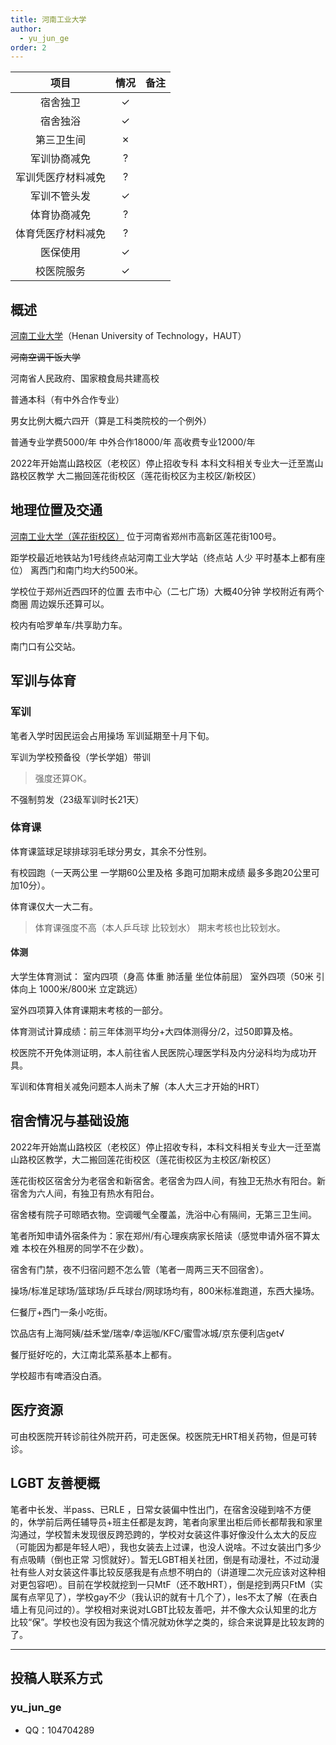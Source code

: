 ```yaml
---
title: 河南工业大学
author:
  - yu_jun_ge
order: 2
---
```


|        项目        | 情况 |     备注     |
| :----------------: | :--: | :----------: |
|      宿舍独卫      |  ✓   |    |
|      宿舍独浴      |  ✓   |              |
|     第三卫生间     |  ✗   |              |
|    军训协商减免    |  ?   |              |
| 军训凭医疗材料减免 |  ?   |              |
|    军训不管头发    |   ✓  |  |
|    体育协商减免    |  ?   |              |
| 体育凭医疗材料减免 |  ?   |              |
|      医保使用      |  ✓   |              |
|     校医院服务     |  ✓   |              |

## 概述

[河南工业大学](https://www.haut.edu.cn/)（Henan University of Technology，HAUT）

~~河南空调干饭大学~~

河南省人民政府、国家粮食局共建高校

普通本科（有中外合作专业）

男女比例大概六四开（算是工科类院校的一个例外）

普通专业学费5000/年 中外合作18000/年 高收费专业12000/年

2022年开始嵩山路校区（老校区）停止招收专科 本科文科相关专业大一迁至嵩山路校区教学 大二搬回莲花街校区（莲花街校区为主校区/新校区）

## 地理位置及交通

[河南工业大学（莲花街校区）](https://amap.com/place/B0173082JT) 位于河南省郑州市高新区莲花街100号。

距学校最近地铁站为1号线终点站河南工业大学站（终点站 人少 平时基本上都有座位） 离西门和南门均大约500米。

学校位于郑州近西四环的位置 去市中心（二七广场）大概40分钟 学校附近有两个商圈 周边娱乐还算可以。

校内有哈罗单车/共享助力车。

南门口有公交站。

## 军训与体育

### 军训

笔者入学时因民运会占用操场 军训延期至十月下旬。

军训为学校预备役（学长学姐）带训

> 强度还算OK。

不强制剪发（23级军训时长21天）

### 体育课

体育课篮球足球排球羽毛球分男女，其余不分性别。

有校园跑（一天两公里 一学期60公里及格 多跑可加期末成绩 最多多跑20公里可加10分）。

体育课仅大一大二有。

> 体育课强度不高（本人乒乓球 比较划水） 期末考核也比较划水。

#### 体测

大学生体育测试：
室内四项（身高 体重 肺活量 坐位体前屈）
室外四项（50米 引体向上 1000米/800米  立定跳远）

室外四项算入体育课期末考核的一部分。

体育测试计算成绩：前三年体测平均分+大四体测得分/2，过50即算及格。

校医院不开免体测证明，本人前往省人民医院心理医学科及内分泌科均为成功开具。

军训和体育相关减免问题本人尚未了解（本人大三才开始的HRT）

## 宿舍情况与基础设施

2022年开始嵩山路校区（老校区）停止招收专科，本科文科相关专业大一迁至嵩山路校区教学，大二搬回莲花街校区（莲花街校区为主校区/新校区）

莲花街校区宿舍分为老宿舍和新宿舍。老宿舍为四人间，有独卫无热水有阳台。新宿舍为六人间，有独卫有热水有阳台。

宿舍楼有院子可晾晒衣物。空调暖气全覆盖，洗浴中心有隔间，无第三卫生间。

笔者所知申请外宿条件为：家在郑州/有心理疾病家长陪读（感觉申请外宿不算太难 本校在外租房的同学不在少数）。

宿舍有门禁，夜不归宿问题不怎么管（笔者一周两三天不回宿舍）。

操场/标准足球场/篮球场/乒乓球台/网球场均有，800米标准跑道，东西大操场。

仨餐厅+西门一条小吃街。

饮品店有上海阿姨/益禾堂/瑞幸/幸运咖/KFC/蜜雪冰城/京东便利店get√

餐厅挺好吃的，大江南北菜系基本上都有。

学校超市有啤酒没白酒。

## 医疗资源

可由校医院开转诊前往外院开药，可走医保。校医院无HRT相关药物，但是可转诊。

## LGBT 友善梗概

笔者中长发、半pass、已RLE ，日常女装偏中性出门，在宿舍没碰到啥不方便的，休学前后两任辅导员+班主任都是友跨，笔者向家里出柜后师长都帮我和家里沟通过，学校暂未发现很反跨恐跨的，学校对女装这件事好像没什么太大的反应（可能因为都是年轻人吧），我也女装去上过课，也没人说啥。不过女装出门多少有点吸睛（倒也正常 习惯就好）。暂无LGBT相关社团，倒是有动漫社，不过动漫社有些人对女装这件事比较反感我是有点想不明白的（讲道理二次元应该对这种相对更包容吧）。目前在学校就挖到一只MtF（还不敢HRT），倒是挖到两只FtM（实属有点罕见了），学校gay不少（我认识的就有十几个了），les不太了解（在表白墙上有见问过的）。学校相对来说对LGBT比较友善吧，并不像大众认知里的北方比较“保”。学校也没有因为我这个情况就劝休学之类的，综合来说算是比较友跨的了。

<!-- ### 跨性别分布情况

::: note
对于该校现存跨性别数量不需要特别指出（考虑到时效性问题）
:::

正文部分

### 院系探路

::: note
由于不同院系之间可能差异较大，所以可以在这里写下你所在的院系氛围如何，院系老师、同学是否跨性别友善等等。
:::

正文部分 -->

<!-- ## 其他信息

::: note
如果你认为还有其他需要放在 Wiki 上的内容，可以填写在这个小节中，如果有必要，可以单独添加小标题来分段。
:::

正文部分 -->

---

## 投稿人联系方式

### yu_jun_ge

- QQ：104704289
